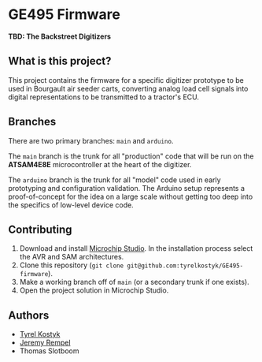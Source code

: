 # GE495 Firmware
**TBD: The Backstreet Digitizers**

## What is this project?
This project contains the firmware for a specific digitizer prototype to be used in Bourgault air seeder carts, converting analog load cell signals into digital representations to be transmitted to a tractor's ECU.

## Branches
There are two primary branches: `main` and `arduino`.

The `main` branch is the trunk for all "production" code that will be run on the **ATSAM4E8E** microcontroller at the heart of the digitizer.

The `arduino` branch is the trunk for all "model" code used in early prototyping and configuration validation. The Arduino setup represents a proof-of-concept for the idea on a large scale without getting too deep into the specifics of low-level device code.

## Contributing
1. Download and install [Microchip Studio](https://www.microchip.com/en-us/tools-resources/develop/microchip-studio). In the installation process select the AVR and SAM architectures.
2. Clone this repository (`git clone git@github.com:tyrelkostyk/GE495-firmware`).
3. Make a working branch off of `main` (or a secondary trunk if one exists).
4. Open the project solution in Microchip Studio.

## Authors
- [Tyrel Kostyk](https://github.com/tyrelkostyk)
- [Jeremy Rempel](https://github.com/jdrempel)
- Thomas Slotboom

